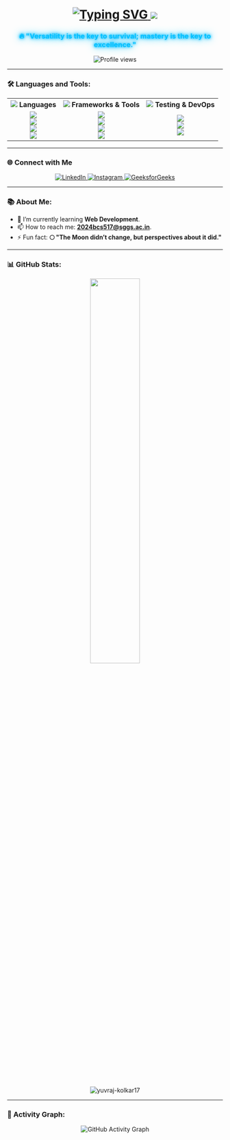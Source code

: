 <h1 align="center">
  <a href="https://git.io/typing-svg">
    <img src="https://readme-typing-svg.herokuapp.com/?font=Fira+Code&size=40&duration=3000&pause=1000&color=00BFFF&center=true&vCenter=true&width=800&height=100&lines=Hi+👋,+I'm+Yuvraj;Open+Source+Contributor;Web+Developer" alt="Typing SVG" />
  </a>
  <img src="https://capsule-render.vercel.app/api?type=waving&color=gradient&customColorList=6&height=120&section=header&text=&fontSize=0" />
</h1>


<h3 align="center" style="color: #00BFFF; text-shadow: 0 0 5px #00BFFF, 0 0 10px #00BFFF, 0 0 20px #00BFFF;">
  🔥 "Versatility is the key to survival; mastery is the key to excellence."
</h3>

<p align="center">
  <img src="https://komarev.com/ghpvc/?username=yuvraj-kolkar17&label=PROFILE+VIEWS&color=00BFFF&style=flat-square" alt="Profile views" />
</p>


---

### 🛠️ Languages and Tools:

<table align="center" style="width:100%; border-collapse: collapse;">
  <tr>
    <th><img src="https://img.icons8.com/fluency/24/code.png"/> Languages</th>
    <th><img src="https://img.icons8.com/fluency/24/computer.png"/> Frameworks & Tools</th>
    <th><img src="https://img.icons8.com/fluency/24/test-tube.png"/> Testing & DevOps</th>
  </tr>
  <tr>
    <td align="center">
      <img src="https://img.shields.io/badge/C++-00599C?style=for-the-badge&logo=c%2B%2B&logoColor=white" /><br>
      <img src="https://img.shields.io/badge/Java-ED8B00?style=for-the-badge&logo=java&logoColor=white" /><br>
      <img src="https://img.shields.io/badge/Go-00ADD8?style=for-the-badge&logo=go&logoColor=white" /><br>
      <img src="https://img.shields.io/badge/JavaScript-F7DF1E?style=for-the-badge&logo=javascript&logoColor=black" />
    </td>
    <td align="center">
      <img src="https://img.shields.io/badge/React-20232A?style=for-the-badge&logo=react&logoColor=61DAFB" /><br>
      <img src="https://img.shields.io/badge/SpringBoot-6DB33F?style=for-the-badge&logo=springboot&logoColor=white" /><br>
      <img src="https://img.shields.io/badge/Firebase-FFCA28?style=for-the-badge&logo=firebase&logoColor=white" /><br>
      <img src="https://img.shields.io/badge/MongoDB-47A248?style=for-the-badge&logo=mongodb&logoColor=white" />
    </td>
    <td align="center">
      <img src="https://img.shields.io/badge/Git-F05032?style=for-the-badge&logo=git&logoColor=white" /><br>
      <img src="https://img.shields.io/badge/Docker-2496ED?style=for-the-badge&logo=docker&logoColor=white" /><br>
      <img src="https://img.shields.io/badge/E2E_Testing-00BFFF?style=for-the-badge&logo=cypress&logoColor=white" />
    </td>
  </tr>
</table>

---

### 🌐 Connect with Me

<p align="center">
  <a href="https://www.linkedin.com/in/yuvraj-patil-39a36b221/" target="_blank">
    <img src="https://img.shields.io/badge/LinkedIn-%230077B5.svg?&style=for-the-badge&logo=linkedin&logoColor=white" alt="LinkedIn"/>
  </a>
  <a href="https://www.instagram.com/yuvrajj_patil/" target="_blank">
    <img src="https://img.shields.io/badge/Instagram-%23E4405F.svg?&style=for-the-badge&logo=instagram&logoColor=white" alt="Instagram"/>
  </a>
  <a href="https://www.geeksforgeeks.org/user/kolkarybkiz/" target="_blank">
    <img src="https://img.shields.io/badge/GFG-%2318B915.svg?&style=for-the-badge&logo=geeksforgeeks&logoColor=white" alt="GeeksforGeeks"/>
  </a>
</p>

---

### 📚 About Me:
- 🌱 I’m currently learning **Web Development**.
- 📫 How to reach me: **2024bcs517@sggs.ac.in**.
- ⚡ Fun fact: **🌕 "The Moon didn’t change, but perspectives about it did."**

---

### 📊 GitHub Stats:
<p align="center">
  <img width="48%" src="https://github-readme-stats.vercel.app/api?username=yuvraj-kolkar17&show_icons=true&theme=algolia&include_all_commits=true" />
<!--   <img width="48%" src="https://github-readme-streak-stats.herokuapp.com/?user=yuvraj-kolkar17&theme=algolia" /> -->
</p>

<p align="center">
  <img src="https://github-readme-stats.vercel.app/api/top-langs?username=yuvraj-kolkar17&show_icons=true&theme=radical&layout=compact" alt="yuvraj-kolkar17" />
</p>



---

### 🎨 Activity Graph:
<p align="center">
  <img src="https://github-readme-activity-graph.vercel.app/graph?username=yuvraj-kolkar17&theme=react-dark" alt="GitHub Activity Graph" />
</p>
